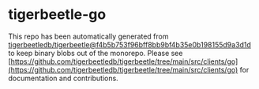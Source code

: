 # tigerbeetle-go
This repo has been automatically generated from [tigerbeetledb/tigerbeetle@f4b5b753f96bff8bb9bf4b35e0b198155d9a3d1d](https://github.com/tigerbeetledb/tigerbeetle/commit/f4b5b753f96bff8bb9bf4b35e0b198155d9a3d1d) to keep binary blobs out of the monorepo. Please see [https://github.com/tigerbeetledb/tigerbeetle/tree/main/src/clients/go](https://github.com/tigerbeetledb/tigerbeetle/tree/main/src/clients/go) for documentation and contributions.
